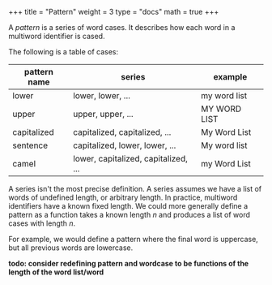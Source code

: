 +++
title = "Pattern"
weight = 3
type = "docs"
math = true
+++

A _pattern_ is a series of word cases.  It describes how each word in a multiword identifier is cased.

The following is a table of cases:

| pattern name | series |  example |
| --- | --- | --- |
| lower | lower, lower, ... | my word list |
| upper | upper, upper, ... | MY WORD LIST |
| capitalized | capitalized, capitalized, ... | My Word List |
| sentence | capitalized, lower, lower, ... | My word list |
| camel | lower, capitalized, capitalized, ... | my Word List |

A series isn't the most precise definition.  A series assumes we have a list of words of undefined length, or arbitrary length.  In practice, multiword identifiers have a known fixed length.  We could more generally define a pattern as a function takes a known length $n$ and produces a list of word cases with length $n$.

For example, we would define a pattern where the final word is uppercase, but all previous words are lowercase.

**todo: consider redefining pattern and wordcase to be functions of the length of the word list/word**

